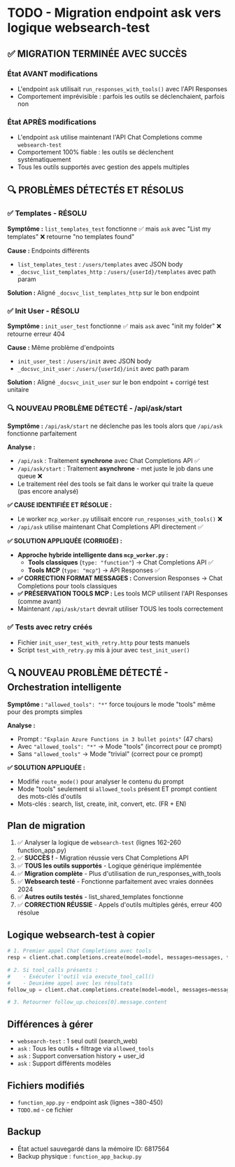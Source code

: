 # TODO - Migration endpoint ask vers logique websearch-test

## ✅ MIGRATION TERMINÉE AVEC SUCCÈS

### État AVANT modifications
- L'endpoint `ask` utilisait `run_responses_with_tools()` avec l'API Responses
- Comportement imprévisible : parfois les outils se déclenchaient, parfois non

### État APRÈS modifications  
- L'endpoint `ask` utilise maintenant l'API Chat Completions comme `websearch-test`
- Comportement 100% fiable : les outils se déclenchent systématiquement
- Tous les outils supportés avec gestion des appels multiples

## 🔍 PROBLÈMES DÉTECTÉS ET RÉSOLUS

### ✅ Templates - RÉSOLU
**Symptôme :** `list_templates_test` fonctionne ✅ mais `ask` avec "List my templates" ❌ retourne "no templates found"

**Cause :** Endpoints différents
- `list_templates_test` : `/users/templates` avec JSON body
- `_docsvc_list_templates_http` : `/users/{userId}/templates` avec path param

**Solution :** Aligné `_docsvc_list_templates_http` sur le bon endpoint

### ✅ Init User - RÉSOLU  
**Symptôme :** `init_user_test` fonctionne ✅ mais `ask` avec "init my folder" ❌ retourne erreur 404

**Cause :** Même problème d'endpoints
- `init_user_test` : `/users/init` avec JSON body  
- `_docsvc_init_user` : `/users/{userId}/init` avec path param

**Solution :** Aligné `_docsvc_init_user` sur le bon endpoint + corrigé test unitaire

### 🔍 NOUVEAU PROBLÈME DÉTECTÉ - /api/ask/start

**Symptôme :** `/api/ask/start` ne déclenche pas les tools alors que `/api/ask` fonctionne parfaitement

**Analyse :**
- `/api/ask` : Traitement **synchrone** avec Chat Completions API ✅
- `/api/ask/start` : Traitement **asynchrone** - met juste le job dans une queue ❌
- Le traitement réel des tools se fait dans le worker qui traite la queue (pas encore analysé)

**✅ CAUSE IDENTIFIÉE ET RÉSOLUE :**
- Le worker `mcp_worker.py` utilisait encore `run_responses_with_tools()` ❌ 
- `/api/ask` utilise maintenant Chat Completions API directement ✅

**✅ SOLUTION APPLIQUÉE (CORRIGÉE) :**
- **Approche hybride intelligente dans `mcp_worker.py` :**
  - **Tools classiques** (`type: "function"`) → Chat Completions API ✅
  - **Tools MCP** (`type: "mcp"`) → API Responses ✅ 
- **✅ CORRECTION FORMAT MESSAGES :** Conversion Responses → Chat Completions pour tools classiques
- **✅ PRÉSERVATION TOOLS MCP :** Les tools MCP utilisent l'API Responses (comme avant)
- Maintenant `/api/ask/start` devrait utiliser TOUS les tools correctement

### ✅ Tests avec retry créés
- Fichier `init_user_test_with_retry.http` pour tests manuels
- Script `test_with_retry.py` mis à jour avec `test_init_user()`

## 🔍 NOUVEAU PROBLÈME DÉTECTÉ - Orchestration intelligente

**Symptôme :** `"allowed_tools": "*"` force toujours le mode "tools" même pour des prompts simples

**Analyse :**
- Prompt : `"Explain Azure Functions in 3 bullet points"` (47 chars)
- Avec `"allowed_tools": "*"` → Mode "tools" (incorrect pour ce prompt)
- Sans `"allowed_tools"` → Mode "trivial" (correct pour ce prompt)

**✅ SOLUTION APPLIQUÉE :**
- Modifié `route_mode()` pour analyser le contenu du prompt
- Mode "tools" seulement si `allowed_tools` présent ET prompt contient des mots-clés d'outils
- Mots-clés : search, list, create, init, convert, etc. (FR + EN)

## Plan de migration
1. ✅ Analyser la logique de `websearch-test` (lignes 162-260 function_app.py)
2. ✅ **SUCCÈS !** - Migration réussie vers Chat Completions API
3. ✅ **TOUS les outils supportés** - Logique générique implémentée
4. ✅ **Migration complète** - Plus d'utilisation de run_responses_with_tools
5. ✅ **Websearch testé** - Fonctionne parfaitement avec vraies données 2024
6. ✅ **Autres outils testés** - list_shared_templates fonctionne
7. ✅ **CORRECTION RÉUSSIE** - Appels d'outils multiples gérés, erreur 400 résolue

## Logique websearch-test à copier
```python
# 1. Premier appel Chat Completions avec tools
resp = client.chat.completions.create(model=model, messages=messages, tools=tools, tool_choice="auto")

# 2. Si tool_calls présents :
#    - Exécuter l'outil via execute_tool_call()
#    - Deuxième appel avec les résultats
follow_up = client.chat.completions.create(model=model, messages=messages + [msg, tool_response])

# 3. Retourner follow_up.choices[0].message.content
```

## Différences à gérer
- `websearch-test` : 1 seul outil (search_web)
- `ask` : Tous les outils + filtrage via `allowed_tools`
- `ask` : Support conversation history + user_id
- `ask` : Support différents modèles

## Fichiers modifiés
- `function_app.py` - endpoint ask (lignes ~380-450)
- `TODO.md` - ce fichier

## Backup
- État actuel sauvegardé dans la mémoire ID: 6817564
- Backup physique : `function_app_backup.py`
